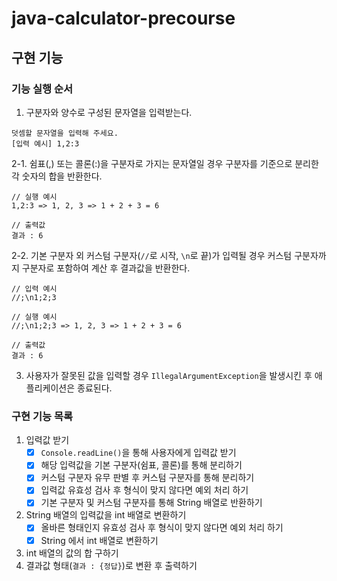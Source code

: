 # java-calculator-precourse

## 구현 기능

### 기능 실행 순서
1. 구분자와 양수로 구성된 문자열을 입력받는다.
```text
덧셈할 문자열을 입력해 주세요.
[입력 예시] 1,2:3
```

2-1. 쉼표(,) 또는 콜론(:)을 구분자로 가지는 문자열일 경우 구분자를 기준으로 분리한 각 숫자의 합을 반환한다.
```text
// 실행 예시
1,2:3 => 1, 2, 3 => 1 + 2 + 3 = 6

// 출력값
결과 : 6
```
2-2. 기본 구분자 외 커스텀 구분자(`//`로 시작, `\n`로 끝)가 입력될 경우 커스텀 구분자까지 구분자로 포함하여 계산 후 결과값을 반환한다.
```text
// 입력 예시
//;\n1;2;3

// 실행 예시
//;\n1;2;3 => 1, 2, 3 => 1 + 2 + 3 = 6

// 출력값
결과 : 6
```
3. 사용자가 잘못된 값을 입력할 경우 `IllegalArgumentException`을 발생시킨 후 애플리케이션은 종료된다.

### 구현 기능 목록
1. 입력값 받기
    - [x] `Console.readLine()`을 통해 사용자에게 입력값 받기
    - [x] 해당 입력값을 기본 구분자(쉼표, 콜론)를 통해 분리하기
    - [x] 커스텀 구분자 유무 판별 후 커스텀 구분자를 통해 분리하기
    - [x] 입력값 유효성 검사 후 형식이 맞지 않다면 예외 처리 하기
    - [x] 기본 구분자 및 커스텀 구분자를 통해 String 배열로 반환하기
2. String 배열의 입력값을 int 배열로 변환하기
    - [x] 올바른 형태인지 유효성 검사 후 형식이 맞지 않다면 예외 처리 하기
    - [x] String 에서 int 배열로 변환하기
3. int 배열의 값의 합 구하기
4. 결과값 형태(`결과 : {정답}`)로 변환 후 출력하기

